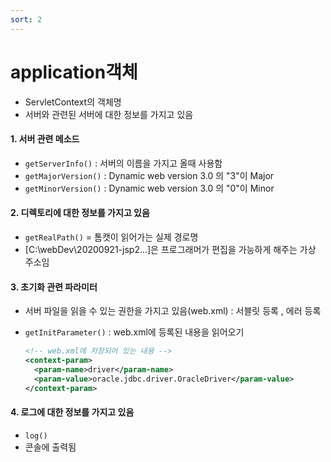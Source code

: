 ```yaml
---
sort: 2
---
```


# application객체

- ServletContext의 객체명
- 서버와 관련된 서버에 대한 정보를 가지고 있음

#### 1. 서버 관련 메소드
- ```getServerInfo()``` : 서버의 이름을 가지고 올때 사용함
- ```getMajorVersion()``` : Dynamic web version 3.0 의 "3"이 Major
- ```getMinorVersion()``` : Dynamic web version 3.0 의 "0"이 Minor

#### 2. 디렉토리에 대한 정보를 가지고 있음 
- ```getRealPath()``` = 톰캣이 읽어가는 실제 경로명
- [C:\webDev\20200921-jsp2...]은 프로그래머가 편집을 가능하게 해주는 가상 주소임

#### 3. 초기화 관련 파라미터
- 서버 파일을 읽을 수 있는 권한을 가지고 있음(web.xml) : 서블릿 등록 , 에러 등록
- ```getInitParameter()``` : web.xml에 등록된 내용을 읽어오기
  
  ```xml
  <!-- web.xml에 저장되어 있는 내용 --> 
  <context-param>
  	<param-name>driver</param-name>
  	<param-value>oracle.jdbc.driver.OracleDriver</param-value>
  </context-param>
  ```
#### 4. 로그에 대한 정보를 가지고 있음
- ```log()```
- 콘솔에 출력됨
